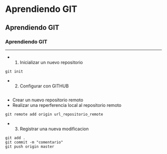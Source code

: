 # Aprendiendo GIT
## Aprendiendo GIT
### Aprendiendo GIT
-----
- 1. Inicializar un nuevo repositorio
```
git init
```
- 2. Configurar con GITHUB
```

```
- Crear un nuevo repositorio remoto
- Realizar una reperferencia local al repositorio remoto

```
git remote add origin url_repositorio_remote
```
- 3. Registrar una nueva modificacion
```
git add .
git commit -m "comentario"
git push origin master
```